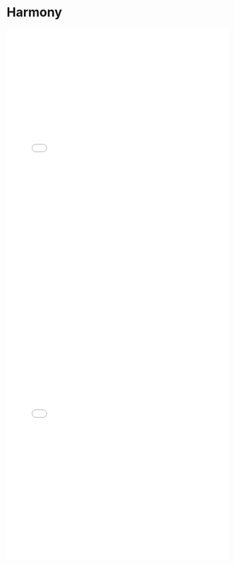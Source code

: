 # Harmony

<iframe id="igraph" scrolling="no" style="border:none;" seamless="seamless" src="harmony/major_chords.html" height="600" width="100%"></iframe>
<iframe id="igraph" scrolling="no" style="border:none;" seamless="seamless" src="harmony/minor_chords.html" height="600" width="100%"></iframe>
